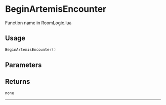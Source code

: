 # BeginArtemisEncounter
Function name in RoomLogic.lua
## Usage
```lua
BeginArtemisEncounter()
```
## Parameters

## Returns
`none`

---
